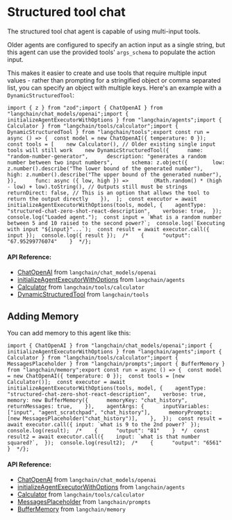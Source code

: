 Structured tool chat
====================

The structured tool chat agent is capable of using multi-input tools.

Older agents are configured to specify an action input as a single string, but this agent can use the provided tools' `args_schema` to populate the action input.

This makes it easier to create and use tools that require multiple input values - rather than prompting for a stringified object or comma separated list, you can specify an object with multiple keys. Here's an example with a `DynamicStructuredTool`:

    import { z } from "zod";import { ChatOpenAI } from "langchain/chat_models/openai";import { initializeAgentExecutorWithOptions } from "langchain/agents";import { Calculator } from "langchain/tools/calculator";import { DynamicStructuredTool } from "langchain/tools";export const run = async () => {  const model = new ChatOpenAI({ temperature: 0 });  const tools = [    new Calculator(), // Older existing single input tools will still work    new DynamicStructuredTool({      name: "random-number-generator",      description: "generates a random number between two input numbers",      schema: z.object({        low: z.number().describe("The lower bound of the generated number"),        high: z.number().describe("The upper bound of the generated number"),      }),      func: async ({ low, high }) =>        (Math.random() * (high - low) + low).toString(), // Outputs still must be strings      returnDirect: false, // This is an option that allows the tool to return the output directly    }),  ];  const executor = await initializeAgentExecutorWithOptions(tools, model, {    agentType: "structured-chat-zero-shot-react-description",    verbose: true,  });  console.log("Loaded agent.");  const input = `What is a random number between 5 and 10 raised to the second power?`;  console.log(`Executing with input "${input}"...`);  const result = await executor.call({ input });  console.log({ result });  /*    {      "output": "67.95299776074"    }  */};

#### API Reference:

*   [ChatOpenAI](/docs/api/chat_models_openai/classes/ChatOpenAI) from `langchain/chat_models/openai`
*   [initializeAgentExecutorWithOptions](/docs/api/agents/functions/initializeAgentExecutorWithOptions) from `langchain/agents`
*   [Calculator](/docs/api/tools_calculator/classes/Calculator) from `langchain/tools/calculator`
*   [DynamicStructuredTool](/docs/api/tools/classes/DynamicStructuredTool) from `langchain/tools`

Adding Memory[](#adding-memory "Direct link to Adding Memory")
---------------------------------------------------------------

You can add memory to this agent like this:

    import { ChatOpenAI } from "langchain/chat_models/openai";import { initializeAgentExecutorWithOptions } from "langchain/agents";import { Calculator } from "langchain/tools/calculator";import { MessagesPlaceholder } from "langchain/prompts";import { BufferMemory } from "langchain/memory";export const run = async () => {  const model = new ChatOpenAI({ temperature: 0 });  const tools = [new Calculator()];  const executor = await initializeAgentExecutorWithOptions(tools, model, {    agentType: "structured-chat-zero-shot-react-description",    verbose: true,    memory: new BufferMemory({      memoryKey: "chat_history",      returnMessages: true,    }),    agentArgs: {      inputVariables: ["input", "agent_scratchpad", "chat_history"],      memoryPrompts: [new MessagesPlaceholder("chat_history")],    },  });  const result = await executor.call({ input: `what is 9 to the 2nd power?` });  console.log(result);  /*    {      "output": "81"    }  */  const result2 = await executor.call({    input: `what is that number squared?`,  });  console.log(result2);  /*    {      "output": "6561"    }  */};

#### API Reference:

*   [ChatOpenAI](/docs/api/chat_models_openai/classes/ChatOpenAI) from `langchain/chat_models/openai`
*   [initializeAgentExecutorWithOptions](/docs/api/agents/functions/initializeAgentExecutorWithOptions) from `langchain/agents`
*   [Calculator](/docs/api/tools_calculator/classes/Calculator) from `langchain/tools/calculator`
*   [MessagesPlaceholder](/docs/api/prompts/classes/MessagesPlaceholder) from `langchain/prompts`
*   [BufferMemory](/docs/api/memory/classes/BufferMemory) from `langchain/memory`